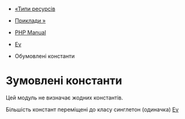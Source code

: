 - [«Типи ресурсів](ev.resources.md)
- [Приклади »](ev.examples.md)

- [PHP Manual](index.md)
- [Ev](book.ev.md)
- Обумовлені константи

# Зумовлені константи

Цей модуль не визначає жодних константів.

Більшість констант переміщені до класу синглетон (одиначка)
[Ev](class.ev.md)
